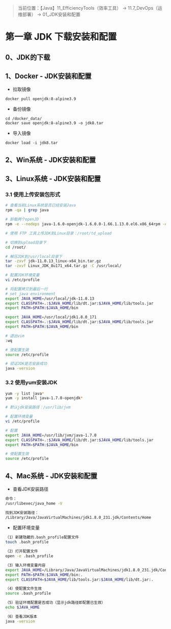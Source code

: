 > 当前位置：【Java】11_EfficiencyTools（效率工具） -> 11.7_DevOps（运维部署） ->  01_JDK安装和配置



# 第一章 JDK 下载安装和配置

## 0、JDK的下载



## 1、Docker - JDK安装和配置

- 拉取镜像

```shell
docker pull openjdk:8-alpine3.9 
```

- 备份镜像

```shell
cd /docker_data/
docker save openjdk:8-alpine3.9 -o jdk8.tar 
```

- 导入镜像

```shell
docker load -i jdk8.tar
```



## 2、Win系统 -  JDK安装和配置





## 3、Linux系统 -  JDK安装和配置

### 3.1 使用上传安装包形式

```bash
# 查看当前Linux系统是否已经安装Java
rpm -qa | grep java

# 卸载两个openJD
rpm -e --nodeps java-1.6.0-openjdk-1.6.0.0-1.66.1.13.0.el6.x86_64rpm -e --nodeps java-1.7.0-openjdk-1.7.0.45-2.4.3.3.el6.x86_64

# 使用 FTP 工具上传JDK到Linux目录：/root/td_upload

# 切换到upload目录下
cd /root/

# 解压JDK到/usr/local目录下
tar -zxvf jdk-11.0.13_linux-x64_bin.tar.gz
tar -zxvf Linux_JDK_8u171_x64.tar.gz -C /usr/local/

# 配置JDK环境变量
vi /etc/profile

# 将配置拷贝到最后一行
# set java environment
export JAVA_HOME=/usr/local/jdk-11.0.13
export CLASSPATH=.:$JAVA_HOME/lib/dt.jar:$JAVA_HOME/lib/tools.jar
export PATH=$PATH:$JAVA_HOME/bin

export JAVA_HOME=/usr/local/jdk1.8.0_171
export CLASSPATH=.:$JAVA_HOME/lib/dt.jar:$JAVA_HOME/lib/tools.jar
export PATH=$PATH:$JAVA_HOME/bin

# 退出vim
:wq

# 使配置生效
source /etc/profile

# 验证JDK是否安装成功
java -version
```



### 3.2 使用yum安装JDK

```bash
yum -y list java*
yum -y install java-1.7.0-openjdk*

# 默认jdk安装路径：/usr/lib/jvm

# 配置环境变量
vi /etc/profile

# 配置
export JAVA_HOME=/usr/lib/jvm/java-1.7.0
export CLASSPATH=.:$JAVA_HOME/lib/dt.jar:$JAVA_HOME/lib/tools.jar
export PATH=$PATH:$JAVA_HOME/bin

# 使配置生效
source /etc/profile
```



## 4、Mac系统 -  JDK安装和配置

- 查看JDK安装路径

```sh
命令：
/usr/libexec/java_home -V

找到JDK安装路径：
/Library/Java/JavaVirtualMachines/jdk1.8.0_231.jdk/Contents/Home
```

- 配置环境变量

```sh
（1）新建隐藏的.bash_profile配置文件
touch .bash_profile

（2）打开配置文件
open -e .bash_profile

（3）输入环境变量内容
export JAVA_HOME=/Library/Java/JavaVirtualMachines/jdk1.8.0_231.jdk/Contents/Home
export PATH=$PATH:$JAVA_HOME/bin:.
export CLASSPATH=$JAVA_HOME/lib/tools.jar:$JAVA_HOME/lib/dt.jar:.

（4）使配置文件生效
source .bash_profile

（5）验证环境配置是否成功（显示jdk路径即配置已生效）
echo $JAVA_HOME

（6）查看JDK版本
java -version
```

